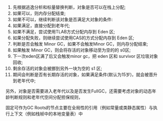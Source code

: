 1. 先根据逃逸分析和标量替换判断，对象是否可以在栈上分配;
2. 如果可以，则内存分配结束;
3. 如果不可以，继续判断该对象是否满足大对象的条件:
4. 如果满足，直接分配到老年代;
5. 如果不满足，尝试使用TLAB方式分配内存到 Eden 区;
6. 如果分配失败，则继续尝试使用CAS的方式分配内存到 Eden 区;
7. 判断是否会触发 Minor GC，如果不会触发Minor GC，则内存分配结束;
8. 如果触发 Minor GC，则会将存活的对象移动至为空的的 s0区;
9. 下一次eden区满了后又会触发minor gc，把 eden 区和 survivor 区垃圾对象回收;
10. 剩余存活的对象会被挪到另外一块为空的 s1 区;
11. 期间会判断是否有长期存活的对象，如果满足条件(默认为15岁)，就会被晋升到老年代中;

另外，对象是否需要进入老年代以及是否发生FulIGC，还需要考虑对象的动态年龄判断规则和老年代空间分配担保规则，


固定可作为GC Roots的节点主要在全局性的引用（例如常量或类静态属性）与执行上下文（例如栈帧中的本地变量表）中
